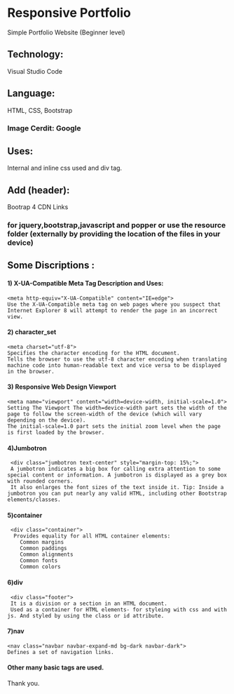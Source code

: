 # Responsive Portfolio
Simple Portfolio Website (Beginner level)


## Technology: 
   Visual Studio Code
## Language: 
   HTML, CSS, Bootstrap
### Image Cerdit: Google

## Uses:
Internal and inline css used and div tag.

## Add (header): 
Bootrap 4 CDN Links

<link rel="stylesheet" href="https://maxcdn.bootstrapcdn.com/bootstrap/4.1.3/css/bootstrap.min.css">
<script src="https://ajax.googleapis.com/ajax/libs/jquery/3.3.1/jquery.min.js"></script>
<script src="https://cdnjs.cloudflare.com/ajax/libs/popper.js/1.14.3/umd/popper.min.js"></script>
<script src="https://maxcdn.bootstrapcdn.com/bootstrap/4.1.3/js/bootstrap.min.js"></script>

### for jquery,bootstrap,javascript and popper or use the resource folder (externally by providing the location of the files in your device)

## Some Discriptions :
#### 1) X-UA-Compatible Meta Tag Description and Uses:
    <meta http-equiv="X-UA-Compatible" content="IE=edge"> 
    Use the X-UA-Compatible meta tag on web pages where you suspect that Internet Explorer 8 will attempt to render the page in an incorrect view.
		
#### 2) character_set
    <meta charset="utf-8">
    Specifies the character encoding for the HTML document.
    Tells the browser to use the utf-8 character encoding when translating machine code into human-readable text and vice versa to be displayed in the browser.

#### 3) Responsive Web Design Viewport
    <meta name="viewport" content="width=device-width, initial-scale=1.0">
    Setting The Viewport The width=device-width part sets the width of the page to follow the screen-width of the device (which will vary depending on the device). 
    The initial-scale=1.0 part sets the initial zoom level when the page is first loaded by the browser.
	   
#### 4)Jumbotron
     <div class="jumbotron text-center" style="margin-top: 15%;">
     A jumbotron indicates a big box for calling extra attention to some special content or information. A jumbotron is displayed as a grey box with rounded corners. 
     It also enlarges the font sizes of the text inside it. Tip: Inside a jumbotron you can put nearly any valid HTML, including other Bootstrap elements/classes.
	   
#### 5)container
     <div class="container">
      Provides equality for all HTML container elements:
        Common margins
        Common paddings
        Common alignments
        Common fonts
        Common colors
	
#### 6)div
     <div class="footer">
     It is a division or a section in an HTML document.
     Used as a container for HTML elements- for styleing with css and with js. And styled by using the class or id attribute.

#### 7)nav
    <nav class="navbar navbar-expand-md bg-dark navbar-dark">
    Defines a set of navigation links.
	
#### Other many basic tags are used.

Thank you.
